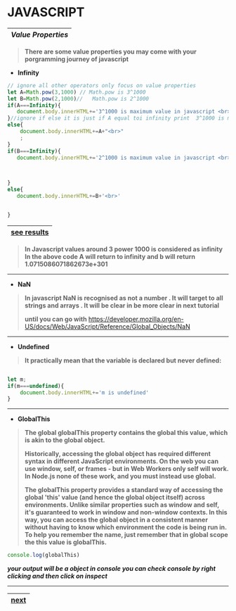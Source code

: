 # JAVASCRIPT

|_Value Properties_|
|---|  
>**There are some value properties you may come with your porgramming journey of javascript**

- **Infinity**

```javascript
// ignore all other operators only focus on value properties 
let A=Math.pow(3,1000) // Math.pow is 3^1000
let B=Math.pow(2,1000)//   Math.pow is 2^1000
if(A===Infinity){
   document.body.innerHTML+='3^1000 is maximum value in javascript <br>'
}//ignore if else it is just if A equal toi infinity print  3^1000 is maximum value in javascript
else{
    document.body.innerHTML+=A+"<br>"
    ;
}
if(B===Infinity){
   document.body.innerHTML+='2^1000 is maximum value in javascript <br>'


    
}
else{
   document.body.innerHTML+=B+'<br>'


}
```
|[see results]()|
|---|

> **In Javascript values around 3 power 1000 is considered as infinity In the above code A will return to infinity and  b will return 1.0715086071862673e+301**
---

- **NaN**
>**In javascript NaN is recognised as not a number . It will target to all strings and arrays . It will be clear in be more clear in next tutorial**
>
>**until you can go with** https://developer.mozilla.org/en-US/docs/Web/JavaScript/Reference/Global_Objects/NaN

---

- **Undefined**
>**It practically mean that the variable is declared but never defined:**

```javascript

let m;
if(m===undefined){
    document.body.innerHTML+='m is undefined'
}
```

---
- **GlobalThis** 
>**The global globalThis property contains the global this value, which is akin to the global object.**
>
>**Historically, accessing the global object has required different syntax in different JavaScript environments. On the web you can use window, self, or frames - but in Web Workers only self will work. In Node.js none of these work, and you must instead use global.**
>
>**The globalThis property provides a standard way of accessing the global 'this' value (and hence the global object itself) across environments. Unlike similar properties such as window and self, it's guaranteed to work in window and non-window contexts. In this way, you can access the global object in a consistent manner without having to know which environment the code is being run in. To help you remember the name, just remember that in global scope the this value is globalThis.**

```javascript
console.log(globalThis)
```
***your output will be a object in console you can check console by right clicking and then click on inspect***

---


|[next](https://github.com/AcquireDevs/javascript-tutorial-3)|
|---|



